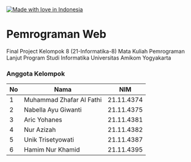 [![Made with love in Indonesia](https://madewithlove.now.sh/id?heart=true&template=for-the-badge)](https://github.com/furaihan/fp-pemrog-lanjut)


# Pemrograman Web
Final Project Kelompok 8 (21-Informatika-8) Mata Kuliah Pemrograman Lanjut Program Studi Informatika Universitas Amikom Yogyakarta

### Anggota Kelompok
|**No**| **Nama** | **NIM** |
|---|------|-----|
| 1 | Muhammad Zhafar Al Fathi | 21.11.4374 |
| 2 | Nabella Ayu Giwanti | 21.11.4375 |
| 3 | Aric Yohanes | 21.11.4381 |
| 4 | Nur Azizah | 21.11.4382 |
| 5 | Unik Trisetyowati | 21.11.4387 |
| 6 | Hamim Nur Khamid | 21.11.4395 |
